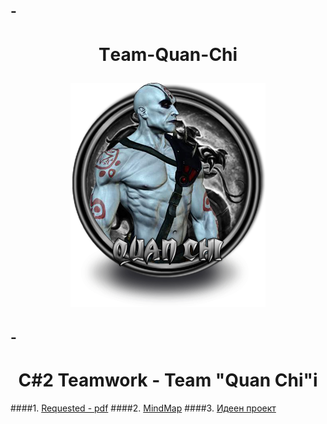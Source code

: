 

-<h1 align="center">Тeam-Quan-Chi<p align="rihht"><a href="https://github.com/tddold/Team-Quan-Chi-/tree/master/JustAGame/QuanChi"><img src="https://github.com/tddold/Team-Quan-Chi-/blob/master/QuanChi.png" /></a></p></h1>
---
-<h1 align="center">C#2 Teamwork - Team "Quan Chi"i</h1>
---

####1. [Requested - pdf](https://github.com/tddold/Team-Quan-Chi-/blob/master/C-Sharp-Part-2-Team-Work-February-2015.pdf)
####2. [MindMap](https://github.com/tddold/Team-Quan-Chi-/blob/master/Team%20Quan%20Chi.pdf)
####3. [Идеен проект](https://github.com/tddold/Team-Quan-Chi-/blob/master/Proect.doc)
